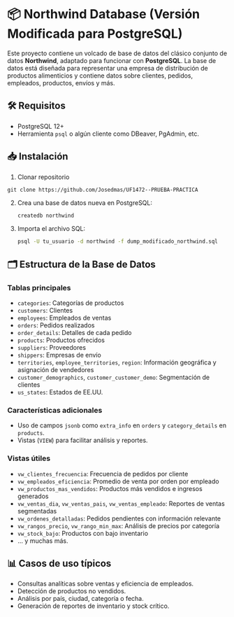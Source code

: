 
# 📦 Northwind Database (Versión Modificada para PostgreSQL)

Este proyecto contiene un volcado de base de datos del clásico conjunto de datos **Northwind**, adaptado para funcionar con **PostgreSQL**. La base de datos está diseñada para representar una empresa de distribución de productos alimenticios y contiene datos sobre clientes, pedidos, empleados, productos, envíos y más.

## 🛠 Requisitos

- PostgreSQL 12+
- Herramienta `psql` o algún cliente como DBeaver, PgAdmin, etc.

## 📥 Instalación

1. Clonar repositorio
```
git clone https://github.com/Josedmas/UF1472--PRUEBA-PRACTICA
```

2. Crea una base de datos nueva en PostgreSQL:
   ```bash
   createdb northwind
   ```

2. Importa el archivo SQL:
   ```bash
   psql -U tu_usuario -d northwind -f dump_modificado_northwind.sql
   ```

## 🗂 Estructura de la Base de Datos

### Tablas principales

- `categories`: Categorías de productos
- `customers`: Clientes
- `employees`: Empleados de ventas
- `orders`: Pedidos realizados
- `order_details`: Detalles de cada pedido
- `products`: Productos ofrecidos
- `suppliers`: Proveedores
- `shippers`: Empresas de envío
- `territories`, `employee_territories`, `region`: Información geográfica y asignación de vendedores
- `customer_demographics`, `customer_customer_demo`: Segmentación de clientes
- `us_states`: Estados de EE.UU.

### Características adicionales

- Uso de campos `jsonb` como `extra_info` en `orders` y `category_details` en `products`.
- Vistas (`VIEW`) para facilitar análisis y reportes.

### Vistas útiles

- `vw_clientes_frecuencia`: Frecuencia de pedidos por cliente
- `vw_empleados_eficiencia`: Promedio de venta por orden por empleado
- `vw_productos_mas_vendidos`: Productos más vendidos e ingresos generados
- `vw_ventas_dia`, `vw_ventas_pais`, `vw_ventas_empleado`: Reportes de ventas segmentadas
- `vw_ordenes_detalladas`: Pedidos pendientes con información relevante
- `vw_rangos_precio`, `vw_rango_min_max`: Análisis de precios por categoría
- `vw_stock_bajo`: Productos con bajo inventario
- ... y muchas más.

## 📊 Casos de uso típicos

- Consultas analíticas sobre ventas y eficiencia de empleados.
- Detección de productos no vendidos.
- Análisis por país, ciudad, categoría o fecha.
- Generación de reportes de inventario y stock crítico.

